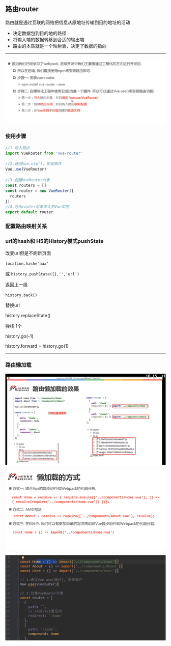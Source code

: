 ## 路由router

路由就是通过互联的网络把信息从原地址传输到目的地址的活动

- 决定数据包到目的地的路径
- 将输入端的数据转移到合适的输出端
- 路由的本质就是一个映射表，决定了数据的指向

---

![1572449988325](路由.assets/1572449988325.png)

### 使用步骤

```javascript
//1.导入路由
import VueRouter from 'vue-router'

//2.通过Vue.use()，安装插件
Vue.use(VueRouter)

//3.创建VueRouter对象
const routers = []
const router = new VueRouter({
  routers
})
//4.导出router对象传入到Vue实例
export default router

```

### 配置路由映射关系

### url的hash和 H5的History模式pushState

改变url但是不刷新页面

`location.hash='aaa'`

或 `history.pushState({},'','url')`

返回上一级

`history.back()`

替换url

history.replaceState()

弹栈 1个

history.go(-1)

history.forward = history.go(1)

---

### 路由懒加载

![1572884187831](路由.assets/1572884187831.png)



![1572884272928](路由.assets/1572884272928.png)

![1572884317159](路由.assets/1572884317159.png)